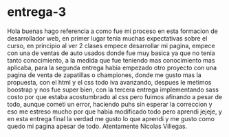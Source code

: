 # entrega-3
Hola buenas hago referencia a como fue mi proceso en esta formacion de desarrollador web, en primer lugar tenia muchas expectativas 
sobre el curso, en principio al ver 2 clases empece desarrollar mi pagina, empece con una de ventas de auto usados donde fue muy basica
ya que no tenia tanto conocimiento, a la medida que fue teniendo mas conocimiento mas aplicaba, para la segunda entrega habia empezado otro proyecto
con una pagina de venta de zapatillas o championes, donde me gusto mas la propuesta, con el html y el css todo iva avanzando, despues le metimos boostrap 
y nos fue super bien, con la tercera entrega implementando sass costo por que estaba acostumbrado al css pero fuimos afinando a pesar de todo,
aunque cometi un error, haciendo puhs sin  esperar la correccion y eso me estreso mucho por que habia modificado todo pero aprendi jejeje, y en esta entrega final 
la verdad me gusto lo que aprendi y  me gusto como quedo mi pagina apesar de todo.
Atentamente Nicolas Villegas.
